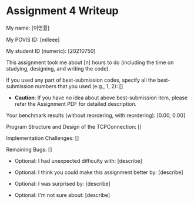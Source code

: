 Assignment 4 Writeup
=============

My name: [이명률]

My POVIS ID: [mlleee]

My student ID (numeric): [20210750]

This assignment took me about [n] hours to do (including the time on studying, designing, and writing the code).

If you used any part of best-submission codes, specify all the best-submission numbers that you used (e.g., 1, 2): []

- **Caution**: If you have no idea about above best-submission item, please refer the Assignment PDF for detailed description.

Your benchmark results (without reordering, with reordering): [0.00, 0.00]

Program Structure and Design of the TCPConnection:
[]

Implementation Challenges:
[]

Remaining Bugs:
[]

- Optional: I had unexpected difficulty with: [describe]

- Optional: I think you could make this assignment better by: [describe]

- Optional: I was surprised by: [describe]

- Optional: I'm not sure about: [describe]
